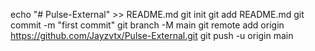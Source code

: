 echo "# Pulse-External" >> README.md
git init
git add README.md
git commit -m "first commit"
git branch -M main
git remote add origin https://github.com/Jayzvtx/Pulse-External.git
git push -u origin main
